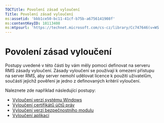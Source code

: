 ```yaml
---
TOCTitle: Povolení zásad vyloučení
Title: Povolení zásad vyloučení
ms:assetid: 'bbb1ce50-bc11-41cf-b75b-a6756141908f'
ms:contentKeyID: 18113408
ms:mtpsurl: 'https://technet.microsoft.com/cs-cz/library/Cc747646(v=WS.10)'
---
```


Povolení zásad vyloučení
========================

Postupy uvedené v této části by vám měly pomoci definovat na serveru RMS zásady vyloučení. Zásady vyloučení se používají k omezení přístupu na server RMS, aby server nemohl udělovat licence k použití uživatelům, součástí jejichž pověření je jedno z definovaných kritérií vyloučení.

Naleznete zde například následující postupy:

-   [Vyloučení verzí systému Windows](https://technet.microsoft.com/73cb4953-91a3-4fab-890f-7e52e20acf0c)
-   [Vyloučení certifikátů účtů práv](https://technet.microsoft.com/e5cd9dec-ac29-437e-8515-dc697ec75edf)
-   [Vyloučení verzí bezpečnostního modulu](https://technet.microsoft.com/515e5245-7a0e-414e-ac20-3ae32898179e)
-   [Vyloučení aplikací](https://technet.microsoft.com/422f2ddd-bcf4-45f1-905a-b8bad30fd7dd)
